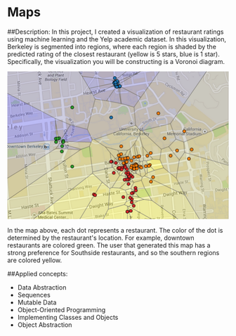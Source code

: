# Maps
##Description:
In this project, I created a visualization of restaurant ratings using machine learning and the Yelp academic dataset.
In this visualization, Berkeley is segmented into regions, where each region is shaded by the predicted rating
of the closest restaurant (yellow is 5 stars, blue is 1 star). Specifically, the visualization you will be constructing
is a Voronoi diagram.

![alt tag](https://github.com/KseniiaRyuma/maps/blob/master/visualize/voronoi.png)

In the map above, each dot represents a restaurant. The color of the dot is determined by the restaurant's location. For example, downtown restaurants are colored green. The user that generated this map has a strong preference for Southside restaurants, and so the southern regions are colored yellow.

##Applied concepts:
* Data Abstraction
* Sequences
* Mutable Data
* Object-Oriented Programming
* Implementing Classes and Objects
* Object Abstraction
